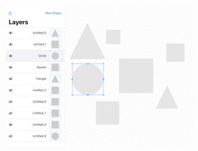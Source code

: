 <p align="center">
  <img src="https://github.com/PJCSpencer/LiveSurfaceDraw/blob/master/preview_20200814-1326.png" alt="Preview"/>
</p>
